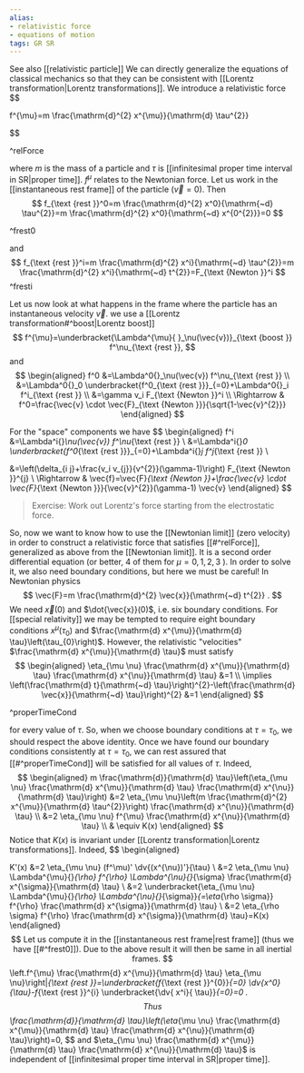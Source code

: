 ```yaml
---
alias:
- relativistic force
- equations of motion
tags: GR SR
---
```

See also [[relativistic particle]]
We can directly generalize the equations of classical mechanics so that they can be consistent with [[Lorentz transformation|Lorentz transformations]]. We introduce a relativistic force
$$

f^{\mu}=m \frac{\mathrm{d}^{2} x^{\mu}}{\mathrm{d} \tau^{2}}

$$

^relForce

where $m$ is the mass of a particle and $\tau$ is [[infinitesimal proper time interval in SR|proper time]]. $f^{\mu}$ relates to the Newtonian force. Let us work in the [[instantaneous rest frame]] of the particle $(\vec{v}=0)$. Then
$$
f_{\text {rest }}^0=m \frac{\mathrm{d}^{2} x^0}{\mathrm{~d} \tau^{2}}=m \frac{\mathrm{d}^{2} x^0}{\mathrm{~d} x^{0^{2}}}=0
$$

^frest0

and
$$
f_{\text {rest }}^i=m \frac{\mathrm{d}^{2} x^i}{\mathrm{~d} \tau^{2}}=m \frac{\mathrm{d}^{2} x^i}{\mathrm{~d} t^{2}}=F_{\text {Newton }}^i
$$
^fresti

Let us now look at what happens in the frame where the particle has an instantaneous velocity $\vec{v}$. we use a [[Lorentz transformation#^boost|Lorentz boost]]
$$
f^{\mu}=\underbracket{\Lambda^{\mu}{ }_\nu(\vec{v})}_{\text {boost }} f^\nu_{\text {rest }},
$$
and
$$
\begin{aligned}
f^0  &=\Lambda^0{}_\nu(\vec{v}) f^\nu_{\text {rest }} \\
     &=\Lambda^0{}_0 \underbracket{f^0_{\text {rest }}}_{=0}+\Lambda^0{}_i f^i_{\text {rest }} \\
     &=\gamma v_i F_{\text {Newton }}^i \\
\Rightarrow & f^0=\frac{\vec{v} \cdot \vec{F}_{\text {Newton }}}{\sqrt{1-\vec{v}^{2}}}
\end{aligned}
$$

For the "space" components we have
$$
\begin{aligned}
f^i  &=\Lambda^i{}_\nu(\vec{v}) f^\nu_{\text {rest }} \\
     &=\Lambda^i{}_0 \underbracket{f^0_{\text {rest }}}_{=0}+\Lambda^i{}_j f^j_{\text {rest }} \\


&=\left(\delta_{i j}+\frac{v_i v_{j}}{v^{2}}(\gamma-1)\right) F_{\text {Newton }}^{j} \\
\Rightarrow & \vec{f}=\vec{F}_{\text {Newton }}+\frac{\vec{v} \cdot \vec{F}_{\text {Newton }}}{\vec{v}^{2}}(\gamma-1) \vec{v}
\end{aligned}
$$
>Exercise: Work out Lorentz's force starting from the electrostatic force.

So, now we want to know how to use the [[Newtonian limit]] (zero velocity) in order to construct a relativistic force that satisfies [[#^relForce]], generalized as above from the [[Newtonian limit]]. It is a second order differential equation (or better, 4 of them for $\mu=0,1,2,3$ ). In order to solve it, we also need boundary conditions, but here we must be careful! In Newtonian physics
$$
\vec{F}=m \frac{\mathrm{d}^{2} \vec{x}}{\mathrm{~d} t^{2}} .
$$
We need $\vec{x}(0)$ and $\dot{\vec{x}}(0)$, i.e. six boundary conditions. For [[special relativity]] we may be tempted to require eight boundary conditions $x^{\mu}\left(\tau_{0}\right)$ and $\frac{\mathrm{d} x^{\mu}}{\mathrm{d} \tau}\left(\tau_{0}\right)$. However, the relativistic "velocities" $\frac{\mathrm{d} x^{\mu}}{\mathrm{d} \tau}$ must satisfy
$$
\begin{aligned}
\eta_{\mu \nu} \frac{\mathrm{d} x^{\mu}}{\mathrm{d} \tau} \frac{\mathrm{d} x^{\nu}}{\mathrm{d} \tau} &=1 \\
\implies \left(\frac{\mathrm{d} t}{\mathrm{~d} \tau}\right)^{2}-\left(\frac{\mathrm{d} \vec{x}}{\mathrm{~d} \tau}\right)^{2} &=1
\end{aligned}
$$

^properTimeCond

for every value of $\tau$. So, when we choose boundary conditions at $\tau=\tau_{0}$, we should respect the above identity. Once we have found our boundary conditions consistently at $\tau=\tau_{0}$, we can rest assured that [[#^properTimeCond]] will be satisfied for all values of $\tau$. Indeed,
$$
\begin{aligned}
m \frac{\mathrm{d}}{\mathrm{d} \tau}\left(\eta_{\mu \nu} \frac{\mathrm{d} x^{\mu}}{\mathrm{d} \tau} \frac{\mathrm{d} x^{\nu}}{\mathrm{d} \tau}\right) &=2 \eta_{\mu \nu}\left(m \frac{\mathrm{d}^{2} x^{\mu}}{\mathrm{d} \tau^{2}}\right) \frac{\mathrm{d} x^{\nu}}{\mathrm{d} \tau} \\
&=2 \eta_{\mu \nu} f^{\mu} \frac{\mathrm{d} x^{\nu}}{\mathrm{d} \tau} \\
& \equiv K(x)
\end{aligned}
$$
Notice that $K(x)$ is invariant under [[Lorentz transformation|Lorentz transformations]]. Indeed,
$$
\begin{aligned}

K'(x) &=2 \eta_{\mu \nu} (f^\mu)' \dv{(x^{\nu})'}{\tau} \\
&=2 \eta_{\mu \nu} \Lambda^{\mu}{}_{\rho} f^{\rho} \Lambda^{\nu}{}_{\sigma} \frac{\mathrm{d} x^{\sigma}}{\mathrm{d} \tau} \\
&=2 \underbracket{\eta_{\mu \nu} \Lambda^{\mu}{}_{\rho} \Lambda^{\nu}{}_{\sigma}}_{=\eta_{\rho \sigma}} f^{\rho} \frac{\mathrm{d} x^{\sigma}}{\mathrm{d} \tau} \\
&=2 \eta_{\rho \sigma} f^{\rho} \frac{\mathrm{d} x^{\sigma}}{\mathrm{d} \tau}=K(x)
\end{aligned}
$$
Let us compute it in the [[instantaneous rest frame|rest frame]] (thus we have [[#^frest0]]). Due to the above result it will then be same in all inertial frames.
$$
\left.f^{\mu} \frac{\mathrm{d} x^{\mu}}{\mathrm{d} \tau} \eta_{\mu \nu}\right|_{\text {rest }}=\underbracket{f_{\text {rest }}^{0}}_{=0} \dv{x^0}{\tau}-f_{\text {rest }}^{i} \underbracket{\dv{ x^i}{ \tau}}_{=0}=0 .
$$
Thus
$$
\frac{\mathrm{d}}{\mathrm{d} \tau}\left(\eta_{\mu \nu} \frac{\mathrm{d} x^{\mu}}{\mathrm{d} \tau} \frac{\mathrm{d} x^{\nu}}{\mathrm{d} \tau}\right)=0,
$$
and $\eta_{\mu \nu} \frac{\mathrm{d} x^{\mu}}{\mathrm{d} \tau} \frac{\mathrm{d} x^{\nu}}{\mathrm{d} \tau}$ is independent of [[infinitesimal proper time interval in SR|proper time]].